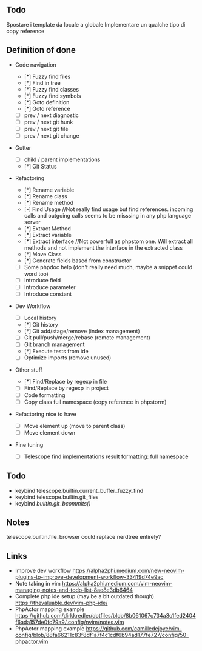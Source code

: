 ## Todo 
Spostare i template da locale a globale
Implementare un qualche tipo di copy reference
## Definition of done

- Code navigation
    - [*] Fuzzy find files
    - [*] Find in tree
    - [*] Fuzzy find classes
    - [*] Fuzzy find symbols
    - [*] Goto definition
    - [*] Goto reference
    - [ ] prev / next diagnostic
    - [ ] prev / next git hunk
    - [ ] prev / next git file
    - [ ] prev / next git change
- Gutter
    - [ ] child / parent implementations
    - [*] Git Status

- Refactoring
    - [*] Rename variable
    - [*] Rename class
    - [*] Rename method
    - [-] Find Usage //Not really find usage but find references. incoming calls and outgoing calls seems to be misssing in any php language server
    - [*] Extract Method
    - [*] Extract variable
    - [*] Extract interface //Not powerfull as phpstom one. Will extract all methods and not implement the interface in the extracted class
    - [*] Move Class
    - [*] Generate fields based from constructor
    - [ ] Some phpdoc help (don't really need much, maybe a snippet could word too)
    - [ ] Introduce field
    - [ ] Introduce parameter
    - [ ] Introduce constant
- Dev Workflow
    - [ ] Local history
    - [*] Git history
    - [*] Git add/stage/remove (index management)
    - [ ] Git pull/push/merge/rebase (remote management)
    - [ ] Git branch management
    - [*] Execute tests from ide
    - [ ] Optimize imports (remove unused)

- Other stuff
    - [*] Find/Replace by regexp in file
    - [ ] Find/Replace by regexp in project
    - [ ] Code formatting
    - [ ] Copy class full namespace (copy reference in phpstorm)
- Refactoring nice to have
    - [ ] Move element up (move to parent class)
    - [ ] Move element down

- Fine tuning
    - [ ] Telescope find implementations result formatting: full namespace

## Todo
- keybind telescope.builtin.current_buffer_fuzzy_find
- keybind telescope.builtin.git_files
- keybind *builtin.git_bcommits()*
## Notes

telescope.builtin.file_browser could replace nerdtree entirely?

## Links

- Improve dev workflow https://alpha2phi.medium.com/new-neovim-plugins-to-improve-development-workflow-33419d74e9ac
- Note taking in vim https://alpha2phi.medium.com/vim-neovim-managing-notes-and-todo-list-8ae8e3db6464
- Complete php ide setup (may be a bit outdated though) https://thevaluable.dev/vim-php-ide/
- PhpActor mapping example https://github.com/dirkkredler/dotfiles/blob/8b061067c734a3c1fed2404f6ada157de0fc79a9/.config/nvim/notes.vim
- PhpActor mapping example https://github.com/camilledejoye/vim-config/blob/88fa66211c83f8df1a7f4c1cdf6b94ad177fe727/config/50-phpactor.vim
